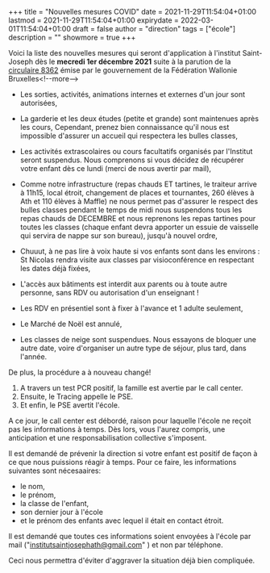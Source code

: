 +++
title       = "Nouvelles mesures COVID"
date        = 2021-11-29T11:54:04+01:00
lastmod     = 2021-11-29T11:54:04+01:00
expirydate  = 2022-03-01T11:54:04+01:00
draft       = false
author      = "direction"
tags        = ["école"]
description = ""
showmore    = true
+++

Voici la liste des nouvelles mesures qui seront d'application à l'institut Saint-Joseph dès le **mecredi 1er décembre 2021** suite à la parution de la [circulaire 8362](http://www.enseignement.be/upload/circulaires/000000000003/FWB%20-%20Circulaire%208362%20(8617_20211127_102555).pdf) émise par le gouvernement de la Fédération Wallonie Bruxelles<!--more-->

* Les sorties, activités, animations internes et externes d'un jour sont autorisées,

* La garderie et les deux études (petite et grande) sont maintenues après les cours, Cependant, prenez bien connaissance qu'il nous est impossible d'assurer un accueil qui respectera les bulles classes,

* Les activités extrascolaires ou cours facultatifs organisés par l'Institut seront suspendus. Nous comprenons si vous décidez de récupérer votre enfant dès ce lundi (merci de nous avertir par mail),
* Comme notre infrastructure (repas chauds ET tartines, le traiteur arrive à 11h15, local étroit, changement de places et tournantes, 260 élèves à Ath et 110 élèves à Maffle) ne nous permet pas d'assurer le respect des bulles classes pendant le temps de midi nous suspendons tous les repas chauds de DECEMBRE et nous reprenons les repas tartines pour toutes les classes (chaque enfant devra apporter un essuie de vaisselle qui servira de nappe sur son bureau), jusqu'à nouvel ordre,
* Chuuut, à ne pas lire à voix haute si vos enfants sont dans les environs : St Nicolas rendra visite aux classes par visioconférence en respectant les dates déjà fixées,
* L'accès aux bâtiments est interdit aux parents ou à toute autre personne, sans RDV ou autorisation d'un enseignant !
* Les RDV en présentiel sont à fixer à l'avance et 1 adulte seulement,
* Le Marché de Noël est annulé,
* Les classes de neige sont suspendues. Nous essayons de bloquer une autre date, voire d'organiser un autre type de séjour, plus tard, dans l'année.

De plus, la procédure a à nouveau changé!

1. A travers un test PCR positif, la famille est avertie par le call center.
2. Ensuite, le Tracing appelle le PSE.
3. Et enfin, le PSE avertit l'école.

A ce jour, le call center est débordé, raison pour laquelle l'école ne reçoit pas les informations à temps.  Dès lors, vous l'aurez compris, une anticipation et une responsabilisation collective s'imposent.

Il est demandé de prévenir la direction si votre enfant est positif de façon à ce que nous puissions réagir à temps. Pour ce faire, les informations suivantes sont nécesaaires:

* le nom,
* le prénom,
* la classe de l'enfant,
* son dernier jour à l'école
* et le prénom des enfants avec lequel il était en contact étroit.

Il est demandé que toutes ces informations soient envoyées à l'école par mail ("institutsaintjosephath@gmail.com" )  et non par téléphone.

Ceci nous permettra d'éviter d'aggraver la situation déjà bien compliquée.
